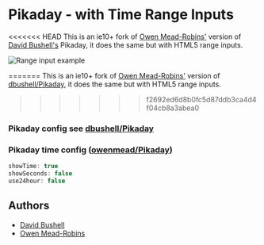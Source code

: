 Pikaday - with Time Range Inputs
================================

<<<<<<< HEAD
This is an ie10+ fork of [Owen Mead-Robins'][owenmead] version of [David Bushell's][david Pika] Pikaday,
it does the same but with HTML5 range inputs.

![Range input example](https://raw.github.com/pecuchet/Pikaday/branch/tree/master/examples/range_input_example.png)

=======
This is an ie10+ fork of [Owen Mead-Robins'][owenmead] version of [dbushell/Pikaday][david Pika],
it does the same but with HTML5 range inputs.

>>>>>>> f2692ed6d8b0fc5d87ddb3ca4d4f04cb8a3abea0
### Pikaday config see [dbushell/Pikaday][david Pika]

### Pikaday time config ([owenmead/Pikaday][owenmead])

```javascript
showTime: true
showSeconds: false
use24hour: false
```

## Authors

* [David Bushell][david Pika]
* [Owen Mead-Robins][owenmead]

[david Pika]:   https://github.com/dbushell/Pikaday                              "Pikaday"
[owenmead]:     https://github.com/owenmead/Pikaday                              "Pikaday - With Time Picker"